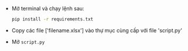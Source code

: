 -   Mở terminal và chạy lệnh sau:
    ```bash
    pip install -r requirements.txt
    ```

-   Copy các file ['filename.xlsx'] vào thự mục cùng cấp với file 'script.py'
-   Mở `script.py` 
